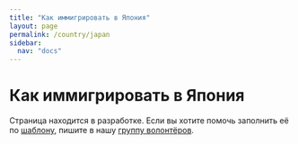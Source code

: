 ```yaml
---
title: "Как иммигрировать в Япония"
layout: page
permalink: /country/japan
sidebar:
  nav: "docs"
---
```


# Как иммигрировать в Япония

Страница находится в разработке. Если вы хотите помочь заполнить её по [шаблону](/template), пишите в нашу [группу волонтёров](https://t.me/+FHi3FnJaoWJkMDAx).
